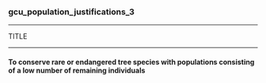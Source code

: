 ### gcu_population_justifications_3



------
TITLE

------

#### To conserve rare or endangered tree species with populations consisting of a low number of remaining individuals